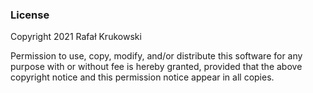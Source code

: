 ### License

Copyright 2021 Rafał Krukowski

Permission to use, copy, modify, and/or distribute this software for any purpose with or without fee is hereby granted, provided that the above copyright notice and this permission notice appear in all copies.
